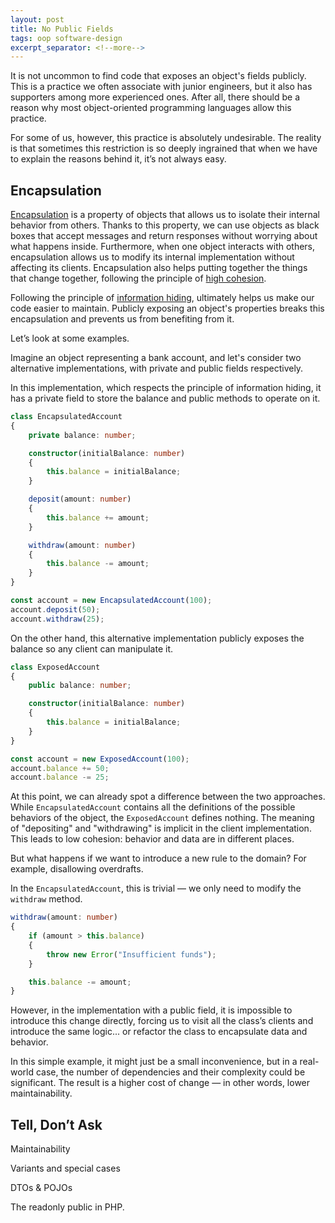 ```yaml
---
layout: post
title: No Public Fields
tags: oop software-design 
excerpt_separator: <!--more-->
---
```


It is not uncommon to find code that exposes an object's fields publicly. This is a practice we often associate with junior engineers, but it also has supporters among more experienced ones. After all, there should be a reason why most object-oriented programming languages allow this practice.

<!--more-->

For some of us, however, this practice is absolutely undesirable. The reality is that sometimes this restriction is so deeply ingrained that when we have to explain the reasons behind it, it’s not always easy.

## Encapsulation

[Encapsulation](https://en.wikipedia.org/wiki/Encapsulation_(computer_programming)) is a property of objects that allows us to isolate their internal behavior from others. Thanks to this property, we can use objects as black boxes that accept messages and return responses without worrying about what happens inside. Furthermore, when one object interacts with others, encapsulation allows us to modify its internal implementation without affecting its clients. Encapsulation also helps putting together the things that change together, following the principle of [high cohesion](https://en.wikipedia.org/wiki/Cohesion_(computer_science)).

Following the principle of [information hiding](https://en.wikipedia.org/wiki/Information_hiding), ultimately helps us make our code easier to maintain. Publicly exposing an object's properties breaks this encapsulation and prevents us from benefiting from it.

Let’s look at some examples.

Imagine an object representing a bank account, and let's consider two alternative implementations, with private and public fields respectively.

In this implementation, which respects the principle of information hiding, it has a private field to store the balance and public methods to operate on it.

```typescript
class EncapsulatedAccount
{
    private balance: number;

    constructor(initialBalance: number)
    {
        this.balance = initialBalance;
    }

    deposit(amount: number)
    {
        this.balance += amount;
    }

    withdraw(amount: number)
    {
        this.balance -= amount;
    }
}
```

```typescript
const account = new EncapsulatedAccount(100);
account.deposit(50);
account.withdraw(25);
```

On the other hand, this alternative implementation publicly exposes the balance so any client can manipulate it.

```typescript
class ExposedAccount
{
    public balance: number;

    constructor(initialBalance: number)
    {
        this.balance = initialBalance;
    }
}
```

```typescript
const account = new ExposedAccount(100);
account.balance += 50;
account.balance -= 25;
```

At this point, we can already spot a difference between the two approaches. While `EncapsulatedAccount` contains all the definitions of the possible behaviors of the object, the `ExposedAccount` defines nothing. The meaning of "depositing" and "withdrawing" is implicit in the client implementation. This leads to low cohesion: behavior and data are in different places.

But what happens if we want to introduce a new rule to the domain? For example, disallowing overdrafts.

In the `EncapsulatedAccount`, this is trivial — we only need to modify the `withdraw` method.

```typescript
withdraw(amount: number)
{
    if (amount > this.balance)
    {
        throw new Error("Insufficient funds");
    }

    this.balance -= amount;
}
```

However, in the implementation with a public field, it is impossible to introduce this change directly, forcing us to visit all the class’s clients and introduce the same logic... or refactor the class to encapsulate data and behavior.

In this simple example, it might just be a small inconvenience, but in a real-world case, the number of dependencies and their complexity could be significant. The result is a higher cost of change — in other words, lower maintainability.

## Tell, Don’t Ask

Maintainability

Variants and special cases

DTOs & POJOs

The readonly public in PHP.